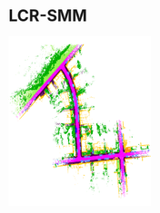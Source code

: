 LCR-SMM
====
<img src="https://github.com/zqxbit/videos/blob/main/multi-robot_2_0707.png" width="250" height="300">

